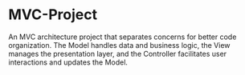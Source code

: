 # MVC-Project
An MVC architecture project that separates concerns for better code organization. The Model handles data and business logic, the View manages the presentation layer, and the Controller facilitates user interactions and updates the Model.

